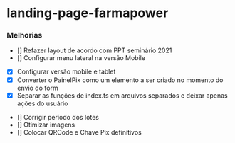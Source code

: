 # landing-page-farmapower

### Melhorias

- [] Refazer layout de acordo com PPT seminário 2021
- [] Configurar menu lateral na versão Mobile
- [X] Configurar versão mobile e tablet
- [X] Converter o PainelPix como um elemento a ser criado no momento do envio do form
- [X] Separar as funções de index.ts em arquivos separados e deixar apenas ações do usuário
- [] Corrigir período dos lotes
- [] Otimizar imagens
- [] Colocar QRCode e Chave Pix definitivos